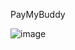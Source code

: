 PayMyBuddy


![image](https://user-images.githubusercontent.com/61873476/117269839-eb1f8a80-ae58-11eb-8cb4-1ee52d02b6a5.png)
